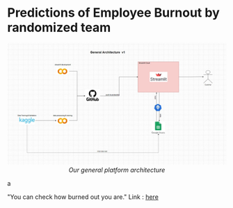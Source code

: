 # Predictions of Employee Burnout by randomized team

<p align="center">
 <img src="https://github.com/sultanbst123/compfest_16_randomized_public/blob/main/employee_burnout_architecture.jpg"><i> Our general platform architecture </i>
</p>

a 

"You can check how burned out you are."
Link : [here]([https://arxiv.org/abs/2107.08430](https://compfest16randomized.streamlit.app/)) 

